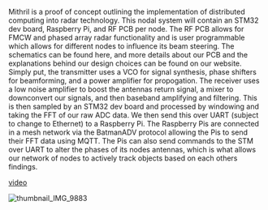 Mithril is a proof of concept outlining the implementation of distributed computing into radar technology. This nodal system will contain an STM32 dev board, Raspberry Pi, and RF PCB per node. The RF PCB allows for FMCW and phased array radar functionality and is user programmable which allows for different nodes to influence its beam steering. The schematics can be found here, and more details about our PCB and the explanations behind our design choices can be found on our website. Simply put, the transmitter uses a VCO for signal synthesis, phase shifters for beamforming, and a power amplifier for propogation. The receiver uses a low noise amplifier to boost the antennas return signal, a mixer to downconvert our signals, and then baseband amplifying and filtering. This is then sampled by an STM32 dev board and processed by windowing and taking the FFT of our raw ADC data. We then send this over UART (subject to change to Ethernet) to a Raspberry Pi. The Raspberry Pis are connected in a mesh network via the BatmanADV protocol allowing the Pis to send their FFT data using MQTT. The Pis can also send commands to the STM over UART to alter the phases of its nodes antennas, which is what allows our network of nodes to actively track objects based on each others findings.

[video](https://github.com/athakkar1/mithril/assets/73338873/d519cee0-55b5-432d-a1c4-0204b90ec6aa)


![thumbnail_IMG_9883](https://github.com/athakkar1/mithril/assets/96598825/68ff6378-62a2-42a3-8b00-6830995e717e)
